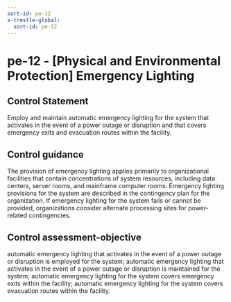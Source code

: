```yaml
---
sort-id: pe-12
x-trestle-global:
  sort-id: pe-12
---
```


# pe-12 - \[Physical and Environmental Protection\] Emergency Lighting

## Control Statement

Employ and maintain automatic emergency lighting for the system that activates in the event of a power outage or disruption and that covers emergency exits and evacuation routes within the facility.

## Control guidance

The provision of emergency lighting applies primarily to organizational facilities that contain concentrations of system resources, including data centers, server rooms, and mainframe computer rooms. Emergency lighting provisions for the system are described in the contingency plan for the organization. If emergency lighting for the system fails or cannot be provided, organizations consider alternate processing sites for power-related contingencies.

## Control assessment-objective

automatic emergency lighting that activates in the event of a power outage or disruption is employed for the system;
automatic emergency lighting that activates in the event of a power outage or disruption is maintained for the system;
automatic emergency lighting for the system covers emergency exits within the facility;
automatic emergency lighting for the system covers evacuation routes within the facility.
